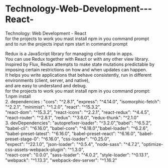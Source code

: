 # Technology-Web-Development---React-
Technology: Web Development - React<br /> 
for the projects to work you mast install npm in you command prompt<br />
and to run the projects input npm start in command prompt

Redux is a JavaScript library for managing client data in apps. <br />
You can use Redux together with React or with any other view library. <br />
Inspired by Flux, Redux attempts to make state mutations predictable by imposing certain restrictions on how and when updates can happen. <br />
It helps you write applications that behave consistently, run in different environments (client, server, and native), <br />
and are easy to understand and debug.<br />
for the projects to work you mast install npm in you command prompt:<br />
1.npm install<br />
2. dependencies :   "cors": "^2.8.1", "express": "^4.14.0", "isomorphic-fetch": "^2.2.1", "minimist": "^1.2.0", "react": "^15.3.2",<br />
    "react-dom": "^15.3.2", "react-icons": "^2.2.1", "react-redux": "^4.4.5", "react-router": "^2.8.1", "redux": "^3.6.0", "redux-thunk": "^2.1.0" <br />
3. devDependencies": "autoprefixer-loader": "^3.2.0","babel": "^6.5.2", "babel-cli": "^6.16.0", "babel-core": "^6.18.0","babel-loader": "^6.2.6", <br />
   "babel-preset-latest": "^6.16.0", "babel-preset-react": "^6.16.0", "babel-preset-stage-0": "^6.16.0", "css-loader": "^0.25.0", <br />
   "expect": "^22.1.0", "json-loader": "^0.5.4", "node-sass": "^4.7.2", "optimize-css-assets-webpack-plugin": "^1.3.0", <br />
    "react-core": "0.0.0", "sass-loader": "^4.0.2", "style-loader": "^0.13.1", "webpack": "^1.13.3", "webpack-dev-server": "^1.16.2" <br />
